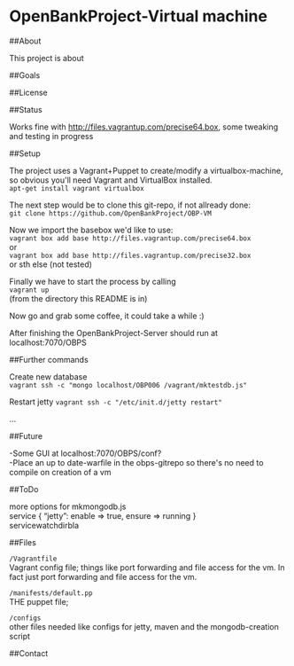 OpenBankProject-Virtual machine
=============

##About

This project is about

##Goals

##License

##Status

Works fine with http://files.vagrantup.com/precise64.box, some tweaking and testing in progress

##Setup

The project uses a Vagrant+Puppet to create/modify a virtualbox-machine, so obvious you'll need Vagrant and VirtualBox installed.  
 `apt-get install vagrant virtualbox`

The next step would be to clone this git-repo, if not allready done:  
 `git clone https://github.com/OpenBankProject/OBP-VM`

Now we import the basebox we'd like to use:  
 `vagrant box add base http://files.vagrantup.com/precise64.box`  
 or  
 `vagrant box add base http://files.vagrantup.com/precise32.box`  
 or sth else (not tested)

Finally we have to start the process by calling  
 `vagrant up`  
 (from the directory this README is in)

Now go and grab some coffee, it could take a while :)

After finishing the OpenBankProject-Server should run at localhost:7070/OBPS

##Further commands

Create new database  
`vagrant ssh -c "mongo localhost/OBP006 /vagrant/mktestdb.js"`

Restart jetty
`vagrant ssh -c "/etc/init.d/jetty restart"`

...

##Future

-Some GUI at localhost:7070/OBPS/conf?  
-Place an up to date-warfile in the obps-gitrepo so there's no need to compile on creation of a vm

##ToDo

more options for mkmongodb.js  
service { “jetty”: enable => true, ensure => running }  
 servicewatchdirbla

##Files

`/Vagrantfile`  
Vagrant config file; things like port forwarding and file access for the vm. In fact just  port forwarding and file access for the vm.

`/manifests/default.pp`  
THE puppet file; 

`/configs`  
other files needed like configs for jetty, maven and the mongodb-creation script

##Contact
